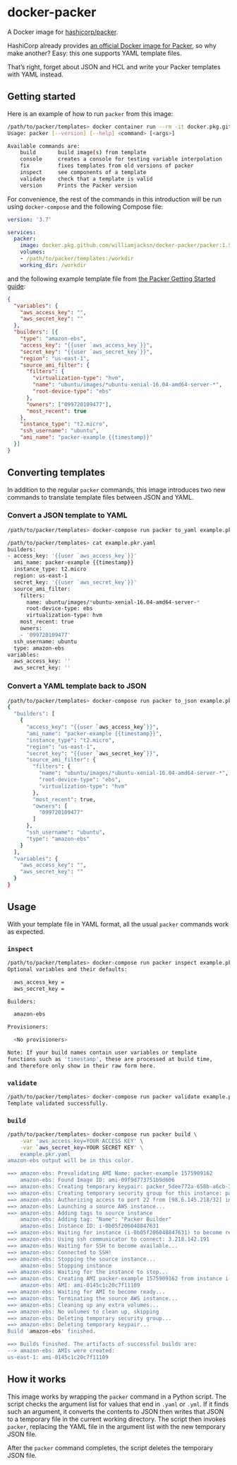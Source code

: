 # docker-packer

A Docker image for [hashicorp/packer][a].

[a]: https://github.com/hashicorp/packer

HashiCorp already provides [an official Docker image for Packer][b], so why make another? Easy: this one supports YAML
template files.

[b]: https://hub.docker.com/r/hashicorp/packer

That&#x02bc;s right, forget about JSON and HCL and write your Packer templates with YAML instead.

## Getting started

Here is an example of how to run `packer` from this image:

```sh
/path/to/packer/templates> docker container run --rm -it docker.pkg.github.com/williamjacksn/docker-packer/packer:1.5.2 --help
Usage: packer [--version] [--help] <command> [<args>]

Available commands are:
    build       build image(s) from template
    console     creates a console for testing variable interpolation
    fix         fixes templates from old versions of packer
    inspect     see components of a template
    validate    check that a template is valid
    version     Prints the Packer version
```

For convenience, the rest of the commands in this introduction will be run using `docker-compose` and the following
Compose file:

```yaml
version: '3.7'

services:
  packer:
    image: docker.pkg.github.com/williamjacksn/docker-packer/packer:1.5.2
    volumes:
    - /path/to/packer/templates:/workdir
    working_dir: /workdir
```

and the following example template file from [the Packer Getting Started guide][c]:

[c]: https://www.packer.io/intro/getting-started/build-image.html#the-template

```json
{
  "variables": {
    "aws_access_key": "",
    "aws_secret_key": ""
  },
  "builders": [{
    "type": "amazon-ebs",
    "access_key": "{{user `aws_access_key`}}",
    "secret_key": "{{user `aws_secret_key`}}",
    "region": "us-east-1",
    "source_ami_filter": {
      "filters": {
        "virtualization-type": "hvm",
        "name": "ubuntu/images/*ubuntu-xenial-16.04-amd64-server-*",
        "root-device-type": "ebs"
      },
      "owners": ["099720109477"],
      "most_recent": true
    },
    "instance_type": "t2.micro",
    "ssh_username": "ubuntu",
    "ami_name": "packer-example {{timestamp}}"
  }]
}
```

## Converting templates

In addition to the regular `packer` commands, this image introduces two new commands to translate template files between
JSON and YAML.

### Convert a JSON template to YAML

```sh
/path/to/packer/templates> docker-compose run packer to_yaml example.pkr.json > example.pkr.yaml

/path/to/packer/templates> cat example.pkr.yaml
builders:
- access_key: '{{user `aws_access_key`}}'
  ami_name: packer-example {{timestamp}}
  instance_type: t2.micro
  region: us-east-1
  secret_key: '{{user `aws_secret_key`}}'
  source_ami_filter:
    filters:
      name: ubuntu/images/*ubuntu-xenial-16.04-amd64-server-*
      root-device-type: ebs
      virtualization-type: hvm
    most_recent: true
    owners:
    - '099720109477'
  ssh_username: ubuntu
  type: amazon-ebs
variables:
  aws_access_key: ''
  aws_secret_key: ''
```

### Convert a YAML template back to JSON

```sh
/path/to/packer/templates> docker-compose run packer to_json example.pkr.yaml
{
  "builders": [
    {
      "access_key": "{{user `aws_access_key`}}",
      "ami_name": "packer-example {{timestamp}}",
      "instance_type": "t2.micro",
      "region": "us-east-1",
      "secret_key": "{{user `aws_secret_key`}}",
      "source_ami_filter": {
        "filters": {
          "name": "ubuntu/images/*ubuntu-xenial-16.04-amd64-server-*",
          "root-device-type": "ebs",
          "virtualization-type": "hvm"
        },
        "most_recent": true,
        "owners": [
          "099720109477"
        ]
      },
      "ssh_username": "ubuntu",
      "type": "amazon-ebs"
    }
  ],
  "variables": {
    "aws_access_key": "",
    "aws_secret_key": ""
  }
}
```

## Usage

With your template file in YAML format, all the usual `packer` commands work as expected.

### `inspect`

```sh
/path/to/packer/templates> docker-compose run packer inspect example.pkr.yaml
Optional variables and their defaults:

  aws_access_key =
  aws_secret_key =

Builders:

  amazon-ebs

Provisioners:

  <No provisioners>

Note: If your build names contain user variables or template
functions such as 'timestamp', these are processed at build time,
and therefore only show in their raw form here.
```

### `validate`

```sh
/path/to/packer/templates> docker-compose run packer validate example.pkr.yaml
Template validated successfully.
```

### `build`

```sh
/path/to/packer/templates> docker-compose run packer build \
    -var 'aws_access_key=YOUR ACCESS KEY' \
    -var `aws_secret_key=YOUR SECRET KEY' \
    example.pkr.yaml
amazon-ebs output will be in this color.

==> amazon-ebs: Prevalidating AMI Name: packer-example 1575909162
    amazon-ebs: Found Image ID: ami-09f9d773751b9d606
==> amazon-ebs: Creating temporary keypair: packer_5dee772a-658b-a6cb-3663-156e8b35516d
==> amazon-ebs: Creating temporary security group for this instance: packer_5dee772d-6d99-30c3-4e49-f74f7e048a5c
==> amazon-ebs: Authorizing access to port 22 from [98.6.145.218/32] in the temporary security groups...
==> amazon-ebs: Launching a source AWS instance...
==> amazon-ebs: Adding tags to source instance
    amazon-ebs: Adding tag: "Name": "Packer Builder"
    amazon-ebs: Instance ID: i-0b05f206048847631
==> amazon-ebs: Waiting for instance (i-0b05f206048847631) to become ready...
==> amazon-ebs: Using ssh communicator to connect: 3.218.142.191
==> amazon-ebs: Waiting for SSH to become available...
==> amazon-ebs: Connected to SSH!
==> amazon-ebs: Stopping the source instance...
    amazon-ebs: Stopping instance
==> amazon-ebs: Waiting for the instance to stop...
==> amazon-ebs: Creating AMI packer-example 1575909162 from instance i-0b05f206048847631
    amazon-ebs: AMI: ami-0145c1c20c7f11109
==> amazon-ebs: Waiting for AMI to become ready...
==> amazon-ebs: Terminating the source AWS instance...
==> amazon-ebs: Cleaning up any extra volumes...
==> amazon-ebs: No volumes to clean up, skipping
==> amazon-ebs: Deleting temporary security group...
==> amazon-ebs: Deleting temporary keypair...
Build 'amazon-ebs' finished.

==> Builds finished. The artifacts of successful builds are:
--> amazon-ebs: AMIs were created:
us-east-1: ami-0145c1c20c7f11109
```

## How it works

This image works by wrapping the `packer` command in a Python script. The script checks the argument list for values
that end in `.yaml` or `.yml`. If it finds such an argument, it converts the contents to JSON then writes that JSON to a
temporary file in the current working directory. The script then invokes `packer`, replacing the YAML file in the
argument list with the new temporary JSON file.

After the `packer` command completes, the script deletes the temporary JSON file.
